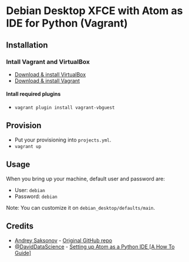 # Debian Desktop XFCE with Atom as IDE for Python (Vagrant)

## Installation

### Intall Vagrant and VirtualBox

- [Download & install VirtualBox](https://www.virtualbox.org)
- [Download & install Vagrant](https://www.vagrantup.com)

#### Intall required plugins

- `vagrant plugin install vagrant-vbguest`

## Provision

- Put your provisioning into `projects.yml`.
- `vagrant up`

## Usage

When you bring up your machine, default user and password are:

- User: `debian`
- Password: `debian`

Note: You can customize it on `debian_desktop/defaults/main`.

## Credits

* [Andrey Saksonov](https://saksonov.me) - [Original GitHub repo](https://github.com/andreysaksonov/vagrant_debian-desktop)
* [@DavidDataScience](https://hackernoon.com/u/DavidDataScience) - [Setting up Atom as a Python IDE [A How To Guide]](https://hackernoon.com/setting-up-atom-as-a-python-ide-a-how-to-guide-o6dd37ff)
